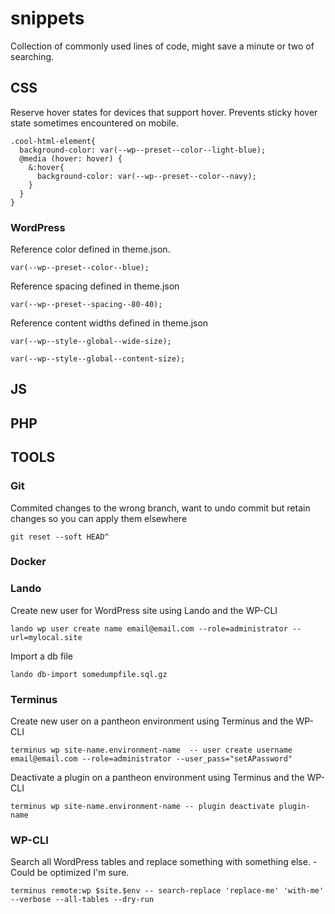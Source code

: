 # snippets
Collection of commonly used lines of code, might save a minute or two of searching.

## CSS

Reserve hover states for devices that support hover. 
Prevents sticky hover state sometimes encountered on mobile.

```
.cool-html-element{
  background-color: var(--wp--preset--color--light-blue);
  @media (hover: hover) {
    &:hover{ 
      background-color: var(--wp--preset--color--navy);
    }
  }
}
```

### WordPress

Reference color defined in theme.json.
```
var(--wp--preset--color--blue);
```

Reference spacing defined in theme.json
```
var(--wp--preset--spacing--80-40);
```

Reference content widths defined in theme.json
```
var(--wp--style--global--wide-size);
```
```
var(--wp--style--global--content-size);
```

## JS

## PHP

## TOOLS

### Git

Commited changes to the wrong branch, want to undo commit but retain changes so you can apply them elsewhere

```
git reset --soft HEAD^
```

### Docker
### Lando

Create new user for WordPress site using Lando and the WP-CLI

```
lando wp user create name email@email.com --role=administrator --url=mylocal.site
```

Import a db file 

```
lando db-import somedumpfile.sql.gz
```

### Terminus

Create new user on a pantheon environment using Terminus and the WP-CLI

```
terminus wp site-name.environment-name  -- user create username email@email.com --role=administrator --user_pass="setAPassword"
```

Deactivate a plugin on a pantheon environment using Terminus and the WP-CLI

```
terminus wp site-name.environment-name -- plugin deactivate plugin-name
```

### WP-CLI

Search all WordPress tables and replace something with something else. - Could be optimized I'm sure.
```
terminus remote:wp $site.$env -- search-replace 'replace-me' 'with-me' --verbose --all-tables --dry-run
```
